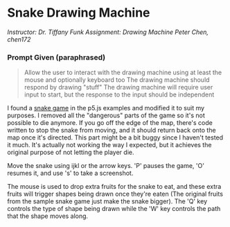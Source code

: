# Snake Drawing Machine
*Instructor: Dr. Tiffany Funk*
*Assignment: Drawing Machine*
*Peter Chen, chen172*

### Prompt Given (paraphrased)
> Allow the user to interact with the drawing machine using at least the mouse and optionally keyboard too 
> The drawing machine should respond by drawing "stuff"
> The drawing machine will require user input to start, but the response to the input should be independent

I found a [snake game](https://p5js.org/examples/interaction-snake-game.html) in the p5.js examples and modified it to suit 
my purposes. I removed all the "dangerous" parts of the game so it's not possible to die anymore. 
If you go off the edge of the map, there's code written to stop the snake from moving, and it should
return back onto the map once it's directed. This part might be a bit buggy since I haven't tested it much.
It's actually not working the way I expected, but it achieves the original purpose of not letting the player die.

Move the snake using ijkl or the arrow keys. 'P' pauses the game, 'O' resumes it, and use 's' to take a screenshot. 

The mouse is used to drop extra fruits for the snake to eat, and these extra fruits will trigger shapes being 
drawn once they're eaten (The original fruits from the sample snake game just make the snake bigger).
The 'Q' key controls the type of shape being drawn while the 'W' key controls the path that the shape moves 
along. 

